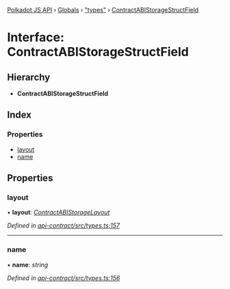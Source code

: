 [Polkadot JS API](../README.md) › [Globals](../globals.md) › ["types"](../modules/_types_.md) › [ContractABIStorageStructField](_types_.contractabistoragestructfield.md)

# Interface: ContractABIStorageStructField

## Hierarchy

* **ContractABIStorageStructField**

## Index

### Properties

* [layout](_types_.contractabistoragestructfield.md#layout)
* [name](_types_.contractabistoragestructfield.md#name)

## Properties

###  layout

• **layout**: *[ContractABIStorageLayout](../modules/_types_.md#contractabistoragelayout)*

*Defined in [api-contract/src/types.ts:157](https://github.com/polkadot-js/api/blob/01f3666cc/packages/api-contract/src/types.ts#L157)*

___

###  name

• **name**: *string*

*Defined in [api-contract/src/types.ts:156](https://github.com/polkadot-js/api/blob/01f3666cc/packages/api-contract/src/types.ts#L156)*
